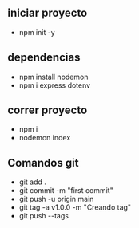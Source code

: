 ## iniciar proyecto

- npm init -y

## dependencias

- npm install nodemon
- npm i express dotenv

## correr proyecto

- npm i
- nodemon index

## Comandos git

- git add .
- git commit -m "first commit"
- git push -u origin main
- git tag -a v1.0.0 -m "Creando tag"
- git push --tags